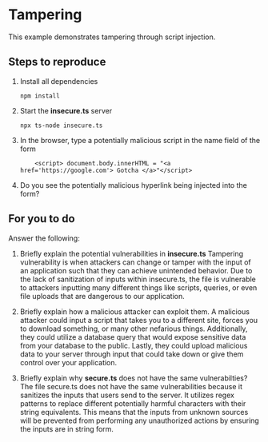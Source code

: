 # Tampering

This example demonstrates tampering through script injection.

## Steps to reproduce

1. Install all dependencies

    `npm install`

2. Start the **insecure.ts** server

    `npx ts-node insecure.ts`

3. In the browser, type a potentially malicious script in the name field of the form

    ```
        <script> document.body.innerHTML = "<a href='https://google.com'> Gotcha </a>"</script>
    ```

4. Do you see the potentially malicious hyperlink being injected into the form?

## For you to do

Answer the following:

1. Briefly explain the potential vulnerabilities in **insecure.ts**
Tampering vulnerability is when attackers can change or tamper with the input of an application such that they can achieve unintended behavior. Due to the lack of sanitization of inputs within insecure.ts, the file is vulnerable to attackers inputting many different things like scripts, queries, or even file uploads that are dangerous to our application.

2. Briefly explain how a malicious attacker can exploit them.
A malicious attacker could input a script that takes you to a different site, forces you to download something, or many other nefarious things. Additionally, they could utilize a database query that would expose sensitive data from your database to the public. Lastly, they could upload malicious data to your server through input that could take down or give them control over your application.

3. Briefly explain why **secure.ts** does not have the same vulnerabilties?
The file secure.ts does not have the same vulnerabilities because it sanitizes the inputs that users send to the server. It utilizes regex patterns to replace different potentially harmful characters with their string equivalents. This means that the inputs from unknown sources will be prevented from performing any unauthorized actions by ensuring the inputs are in string form.